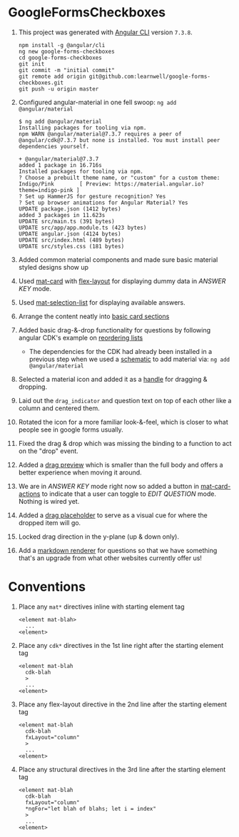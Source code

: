 # GoogleFormsCheckboxes

1. This project was generated with [Angular CLI](https://github.com/angular/angular-cli) version `7.3.8`.

    ```
    npm install -g @angular/cli
    ng new google-forms-checkboxes
    cd google-forms-checkboxes
    git init
    git commit -m "initial commit"
    git remote add origin git@github.com:learnwell/google-forms-checkboxes.git
    git push -u origin master
    ```
1. Configured angular-material in one fell swoop: `ng add @angular/material`

    ```
    $ ng add @angular/material
    Installing packages for tooling via npm.
    npm WARN @angular/material@7.3.7 requires a peer of @angular/cdk@7.3.7 but none is installed. You must install peer dependencies yourself.

    + @angular/material@7.3.7
    added 1 package in 16.716s
    Installed packages for tooling via npm.
    ? Choose a prebuilt theme name, or "custom" for a custom theme: Indigo/Pink        [ Preview: https://material.angular.io?theme=indigo-pink ]
    ? Set up HammerJS for gesture recognition? Yes
    ? Set up browser animations for Angular Material? Yes
    UPDATE package.json (1412 bytes)
    added 3 packages in 11.623s
    UPDATE src/main.ts (391 bytes)
    UPDATE src/app/app.module.ts (423 bytes)
    UPDATE angular.json (4124 bytes)
    UPDATE src/index.html (489 bytes)
    UPDATE src/styles.css (181 bytes)
    ```
1. Added common material components and made sure basic material styled designs show up
1. Used [mat-card](https://material.angular.io/components/card/overview) with [flex-layout](https://github.com/angular/flex-layout) for displaying dummy data in *ANSWER KEY* mode.
1. Used [mat-selection-list](https://material.angular.io/components/list/overview#selection-lists) for displaying available answers.
1. Arrange the content neatly into [basic card sections](https://material.angular.io/components/card/overview#basic-card-sections)
1. Added basic drag-&-drop functionality for questions by following angular CDK's example on [reordering lists](https://material.angular.io/cdk/drag-drop/overview#reordering-lists)
    * The dependencies for the CDK had already been installed in a previous step when we used a [schematic](https://material.angular.io/guide/schematics) to add material via: `ng add @angular/material`
1. Selected a material icon and added it as a [handle](https://material.angular.io/cdk/drag-drop/overview#customizing-the-drag-area-using-a-handle) for dragging & dropping.
1. Laid out the `drag_indicator` and question text on top of each other like a column and centered them.
1. Rotated the icon for a more familiar look-&-feel, which is closer to what people see in google forms usually.
1. Fixed the drag & drop which was missing the binding to a function to act on the "drop" event.
1. Added a [drag preview](https://material.angular.io/cdk/drag-drop/overview#customizing-the-drag-preview) which is smaller than the full body and offers a better experience when moving it around.
1. We are in *ANSWER KEY* mode right now so added a button in [mat-card-actions](https://material.angular.io/components/card/overview#basic-card-sections) to indicate that a user can toggle to *EDIT QUESTION* mode. Nothing is wired yet.
1. Added a [drag placeholder](https://material.angular.io/cdk/drag-drop/overview#customizing-the-drag-placeholder) to serve as a visual cue for where the dropped item will go.
1. Locked drag direction in the y-plane (up & down only).
1. Add a [markdown renderer](https://github.com/jfcere/ngx-markdown#ngx-markdown) for questions so that we have something that's an upgrade from what other websites currently offer us!

# Conventions

1. Place any `mat*` directives inline with starting element tag

    ```
    <element mat-blah>
      ...
    <element>
    ```
1. Place any `cdk*` directives in the 1st line right after the starting element tag

    ```
    <element mat-blah
      cdk-blah
      >
      ...
    <element>
    ```
1. Place any flex-layout directive in the 2nd line after the starting element tag
    ```
    <element mat-blah
      cdk-blah
      fxLayout="column"
      >
      ...
    <element>
    ```
1. Place any structural directives in the 3rd line after the starting element tag
    ```
    <element mat-blah
      cdk-blah
      fxLayout="column"
      *ngFor="let blah of blahs; let i = index"
      >
      ...
    <element>
    ```
